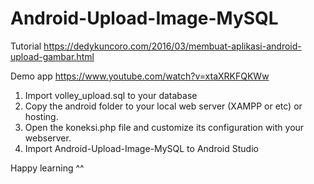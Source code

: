 # Android-Upload-Image-MySQL

Tutorial
https://dedykuncoro.com/2016/03/membuat-aplikasi-android-upload-gambar.html

Demo app
https://www.youtube.com/watch?v=xtaXRKFQKWw

1. Import volley_upload.sql to your database
2. Copy the android folder to your local web server (XAMPP or etc) or hosting.
3. Open the koneksi.php file and customize its configuration with your webserver.
4. Import Android-Upload-Image-MySQL to Android Studio

Happy learning ^^